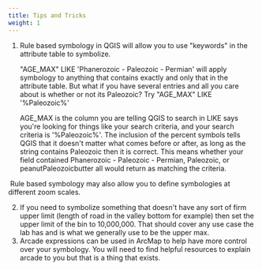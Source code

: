 ```yaml
---
title: Tips and Tricks
weight: 1
---
```


1. Rule based symbology in QGIS will allow you to use "keywords" in the attribute table to symbolize.

   "AGE_MAX" LIKE 'Phanerozoic - Paleozoic - Permian' will apply symbology to anything that 		contains exactly and only that in the attribute table. But what if you have several entries 		and all you care about is whether or not its Paleozoic? Try "AGE_MAX" LIKE '%Paleozoic%'

   AGE_MAX is the column you are telling QGIS to search in LIKE says you're looking for things like your search criteria, and your search criteria is '%Paleozoic%'. The inclusion of the percent symbols tells QGIS that it doesn't matter what comes before or after, as long as the string contains Paleozoic then it is correct. This means whether your field contained Phanerozoic - Paleozoic - Permian, Paleozoic, or peanutPaleozoicbutter all would return as matching the criteria.

​		Rule based symbology may also allow you to define symbologies at different zoom scales.

2. If you need to symbolize something that doesn't have any sort of firm upper limit (length of road in the valley bottom for example) then set the upper limit of the bin to 10,000,000. That should cover any use case the lab has and is what we generally use to be the upper max.
2. Arcade expressions can be used in ArcMap to help have more control over your symbology. You will need to find helpful resources to explain arcade to you but that is a thing that exists.

